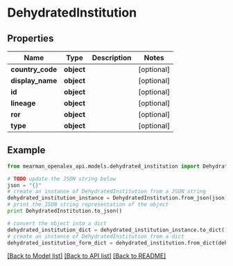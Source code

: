 # DehydratedInstitution


## Properties

Name | Type | Description | Notes
------------ | ------------- | ------------- | -------------
**country_code** | **object** |  | [optional] 
**display_name** | **object** |  | [optional] 
**id** | **object** |  | [optional] 
**lineage** | **object** |  | [optional] 
**ror** | **object** |  | [optional] 
**type** | **object** |  | [optional] 

## Example

```python
from mearman_openalex_api.models.dehydrated_institution import DehydratedInstitution

# TODO update the JSON string below
json = "{}"
# create an instance of DehydratedInstitution from a JSON string
dehydrated_institution_instance = DehydratedInstitution.from_json(json)
# print the JSON string representation of the object
print DehydratedInstitution.to_json()

# convert the object into a dict
dehydrated_institution_dict = dehydrated_institution_instance.to_dict()
# create an instance of DehydratedInstitution from a dict
dehydrated_institution_form_dict = dehydrated_institution.from_dict(dehydrated_institution_dict)
```
[[Back to Model list]](../README.md#documentation-for-models) [[Back to API list]](../README.md#documentation-for-api-endpoints) [[Back to README]](../README.md)



